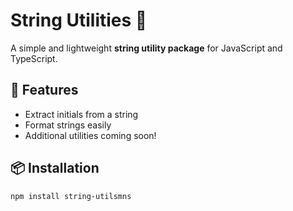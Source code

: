# String Utilities 📜

A simple and lightweight **string utility package** for JavaScript and TypeScript.

## 🚀 Features
- Extract initials from a string
- Format strings easily
- Additional utilities coming soon!

## 📦 Installation

```sh
npm install string-utilsmns
